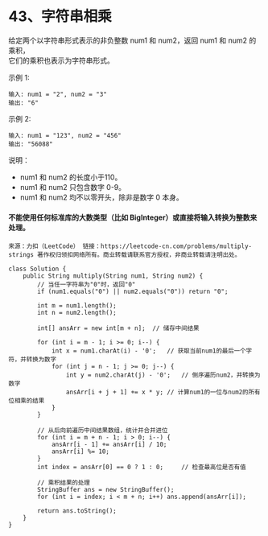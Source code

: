 43、字符串相乘
===

给定两个以字符串形式表示的非负整数 num1 和 num2，返回 num1 和 num2 的乘积，<br>
它们的乘积也表示为字符串形式。<br>

示例 1:<br>
```
输入: num1 = "2", num2 = "3"
输出: "6"
```
示例 2:<br>
```
输入: num1 = "123", num2 = "456"
输出: "56088"
```
说明：<br>
* num1 和 num2 的长度小于110。
* num1 和 num2 只包含数字 0-9。
* num1 和 num2 均不以零开头，除非是数字 0 本身。
#### 不能使用任何标准库的大数类型（比如 BigInteger）或直接将输入转换为整数来处理。

``
来源：力扣（LeetCode）
链接：https://leetcode-cn.com/problems/multiply-strings
著作权归领扣网络所有。商业转载请联系官方授权，非商业转载请注明出处。
``

```
class Solution {
    public String multiply(String num1, String num2) {
        // 当任一字符串为"0"时，返回"0"
        if (num1.equals("0") || num2.equals("0")) return "0";

        int m = num1.length();
        int n = num2.length();

        int[] ansArr = new int[m + n];  // 储存中间结果
        
        for (int i = m - 1; i >= 0; i--) {
            int x = num1.charAt(i) - '0';   // 获取当前num1的最后一个字符，并转换为数字
            for (int j = n - 1; j >= 0; j--) {
                int y = num2.charAt(j) - '0';   // 倒序遍历num2，并转换为数字
                ansArr[i + j + 1] += x * y; // 计算num1的一位与num2的所有位相乘的结果
            }
        }
        
        // 从后向前遍历中间结果数组，统计并合并进位
        for (int i = m + n - 1; i > 0; i--) {
            ansArr[i - 1] += ansArr[i] / 10;
            ansArr[i] %= 10;
        }
        int index = ansArr[0] == 0 ? 1 : 0;     // 检查最高位是否有值
        
        // 乘积结果的处理
        StringBuffer ans = new StringBuffer();
        for (int i = index; i < m + n; i++) ans.append(ansArr[i]);
        
        return ans.toString();
    }
}
```

